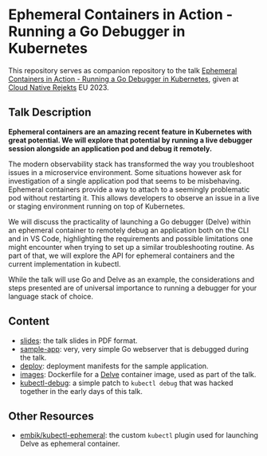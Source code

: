 # Ephemeral Containers in Action - Running a Go Debugger in Kubernetes

This repository serves as companion repository to the talk [Ephemeral Containers in Action - Running a Go Debugger in Kubernetes](https://cfp.cloud-native.rejekts.io/cloud-native-rejekts-eu-amsterdam-2023/talk/XSGW8F/), given at [Cloud Native Rejekts](https://cloud-native.rejekts.io) EU 2023.

## Talk Description

**Ephemeral containers are an amazing recent feature in Kubernetes with great potential. We will explore that potential by running a live debugger session alongside an application pod and debug it remotely.**

The modern observability stack has transformed the way you troubleshoot issues in a microservice environment. Some situations however ask for investigation of a single application pod that seems to be misbehaving. Ephemeral containers provide a way to attach to a seemingly problematic pod without restarting it. This allows developers to observe an issue in a live or staging environment running on top of Kubernetes.

We will discuss the practicality of launching a Go debugger (Delve) within an ephemeral container to remotely debug an application both on the CLI and in VS Code, highlighting the requirements and possible limitations one might encounter when trying to set up a similar troubleshooting routine. As part of that, we will explore the API for ephemeral containers and the current implementation in kubectl.

While the talk will use Go and Delve as an example, the considerations and steps presented are of universal importance to running a debugger for your language stack of choice.

## Content

- [slides](./slides/): the talk slides in PDF format.
- [sample-app](./sample-app/): very, very simple Go webserver that is debugged during the talk.
- [deploy](./deploy/): deployment manifests for the sample application.
- [images](./images/): Dockerfile for a [Delve](https://github.com/go-delve/delve) container image, used as part of the talk.
- [kubectl-debug](./kubectl-debug/): a simple patch to `kubectl debug` that was hacked together in the early days of this talk.

## Other Resources

- [embik/kubectl-ephemeral](https://github.com/embik/kubectl-ephemeral): the custom `kubectl` plugin used for launching Delve as ephemeral container.
